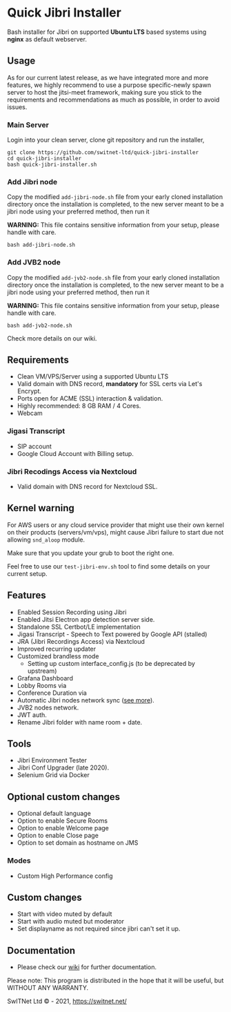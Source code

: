 # Quick Jibri Installer
Bash installer for Jibri on supported **Ubuntu LTS** based systems using **nginx** as default webserver.

## Usage
As for our current latest release, as we have integrated more and more features, we highly recommend to use a purpose specific-newly spawn server to host the jitsi-meet framework, making sure you stick to the requirements and recommendations as much as possible, in order to avoid issues.


### Main Server
Login into your clean server, clone git repository and run the installer,

```
git clone https://github.com/switnet-ltd/quick-jibri-installer
cd quick-jibri-installer
bash quick-jibri-installer.sh
```

### Add Jibri node

Copy the modified `add-jibri-node.sh` file from your early cloned installation directory once the installation is completed, to the new server meant to be a jibri node using your preferred method, then run it

**WARNING:** This file contains sensitive information from your setup, please handle with care.

```
bash add-jibri-node.sh
```

### Add JVB2 node

Copy the modified `add-jvb2-node.sh` file from your early cloned installation directory once the installation is completed, to the new server meant to be a jibri node using your preferred method, then run it

**WARNING:** This file contains sensitive information from your setup, please handle with care.

```
bash add-jvb2-node.sh
```

Check more details on our wiki.

## Requirements
* Clean VM/VPS/Server using a supported Ubuntu LTS
* Valid domain with DNS record, **mandatory** for SSL certs via Let's Encrypt.
* Ports open for ACME (SSL) interaction & validation.
* Highly recommended: 8 GB RAM / 4 Cores.
* Webcam

### Jigasi Transcript
* SIP account
* Google Cloud Account with Billing setup.

### Jibri Recodings Access via Nextcloud
* Valid domain with DNS record for Nextcloud SSL.

## Kernel warning
For AWS users or any cloud service provider that might use their own kernel on their products (servers/vm/vps), might cause Jibri failure to start due not allowing `snd_aloop` module.

Make sure that you update your grub to boot the right one.

Feel free to use our `test-jibri-env.sh` tool to find some details on your current setup.

## Features
* Enabled Session Recording using Jibri
* Enabled Jitsi Electron app detection server side.
* Standalone SSL Certbot/LE implementation
* Jigasi Transcript - Speech to Text powered by Google API (stalled)
* JRA (Jibri Recordings Access) via Nextcloud
* Improved recurring updater
* Customized brandless mode
  * Setting up custom interface_config.js (to be deprecated by upstream)
* Grafana Dashboard
* Lobby Rooms via
* Conference Duration via
* Automatic Jibri nodes network sync ([see more](https://github.com/switnet-ltd/quick-jibri-installer/wiki/Setup-and-Jibri-Nodes)).
* JVB2 nodes network.
* JWT auth.
* Rename Jibri folder with name room + date.

## Tools
* Jibri Environment Tester
 * Jibri Conf Upgrader (late 2020).
* Selenium Grid via Docker

## Optional custom changes
* Optional default language
* Option to enable Secure Rooms
* Option to enable Welcome page
* Option to enable Close page
* Option to set domain as hostname on JMS

### Modes
* Custom High Performance config

## Custom changes
* Start with video muted by default
* Start with audio muted but moderator
* Set displayname as not required since jibri can't set it up.


## Documentation
* Please check our [wiki](https://github.com/switnet-ltd/quick-jibri-installer/wiki) for further documentation.

Please note: This program is distributed in the hope that it will be useful, but WITHOUT ANY WARRANTY.

SwITNet Ltd © - 2021, https://switnet.net/
